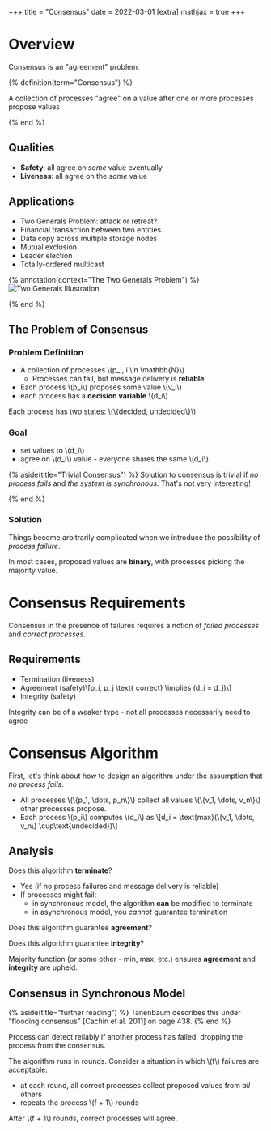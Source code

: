 +++
title = "Consensus"
date = 2022-03-01
[extra]
mathjax = true
+++

# Overview

Consensus is an "agreement" problem.

{% definition(term="Consensus") %}

A collection of processes "agree" on a value after one or more processes propose values

{% end %}

## Qualities

- **Safety**: all agree on *some* value eventually
- **Liveness**: all agree on the *same* value

## Applications

- Two Generals Problem: attack or retreat?
- Financial transaction between two entities
- Data copy across multiple storage nodes
- Mutual exclusion
- Leader election
- Totally-ordered multicast

{% annotation(context="The Two Generals Problem") %}
![Two Generals Illustration](https://upload.wikimedia.org/wikipedia/commons/thumb/c/c9/2-generals.svg/1024px-2-generals.svg.png)

{% end %}

## The Problem of Consensus
### Problem Definition

- A collection of processes \\(p_i, i \in \mathbb{N}\\)
    - Processes can fail, but message delivery is **reliable**
- Each process \\(p_i\\) proposes some value \\(v_i\\)
- each process has a **decision variable** \\(d_i\\)

Each process has two states: \\(\\{decided, undecided\\}\\)

### Goal
- set values to \\(d_i\\)
- agree on \\(d_i\\) value - everyone shares the same \\(d_i\\).

{% aside(title="Trivial Consensus") %}
Solution to consensus is trivial if *no process fails* and *the system is synchronous*. That's not very interesting!

{% end %}

### Solution

Things become arbitrarily complicated when we introduce the possibility of *process failure*.

In most cases, proposed values are **binary**, with processes picking the majority value.

# Consensus Requirements

Consensus in the presence of failures requires a notion of *failed processes* and *correct processes*.

## Requirements

- Termination (liveness)
- Agreement (safety)\\[p_i, p_j \text{ correct} \implies (d_i = d_j)\\]
- Integrity (safety)

Integrity can be of a weaker type - not all processes necessarily need to agree

# Consensus Algorithm

First, let's think about how to design an algorithm under the assumption that *no process fails*.
- All processes \\(\\{p_1, \dots, p_n\\}\\) collect all values \\(\\{v_1, \dots, v_n\\}\\) other processes propose.
- Each process \\(p_i\\) computes \\(d_i\\) as
\\[d_i = \text{max}(\\{v_1, \dots, v_n\\} \cup\text{undecided})\\]

## Analysis

Does this algorithm **terminate**?
- Yes (if no process failures and message delivery is reliable)
- If processes might fail:
  - in synchronous model, the algorithm **can** be modified to terminate
  - in asynchronous model, you *cannot* guarantee termination

Does this algorithm guarantee **agreement**?

Does this algorithm guarantee **integrity**?

Majority function (or some other - min, max, etc.) ensures **agreement** and **integrity** are upheld.

## Consensus in Synchronous Model

{% aside(title="further reading") %}
Tanenbaum describes this under "flooding consensus" [Cachin et al. 2011] on page 438.
{% end %}

Process can detect reliably if another process has failed, dropping the process from the consensus.

The algorithm runs in rounds. Consider a situation in which \\(f\\) failures are acceptable:
- at each round, all correct processes collect proposed values from *all* others
- repeats the process \\(f + 1\\) rounds

After \\(f + 1\\) rounds, correct processes will agree.
